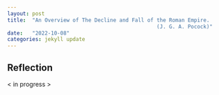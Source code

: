 ```yaml
---
layout: post
title:  "An Overview of The Decline and Fall of the Roman Empire. 
                                                (J. G. A. Pocock)"
date:   "2022-10-08"
categories: jekyll update
---
```


## Reflection
< in progress >
